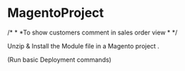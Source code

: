 # MagentoProject
/*
*
*To show customers comment in sales order view
*
*/

Unzip & Install the Module file in a Magento project .
 
(Run basic Deployment commands)

